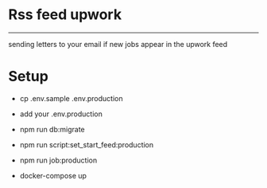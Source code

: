 # Rss feed upwork
---

sending letters to your email if new jobs appear in the upwork feed

# Setup

  - cp .env.sample .env.production
  - add your .env.production

  - npm run db:migrate
  - npm run script:set_start_feed:production
  - npm run job:production

  - docker-compose up
